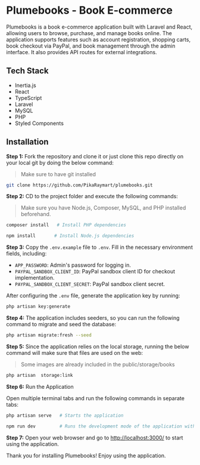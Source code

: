 
# Plumebooks - Book E-commerce

Plumebooks is a book e-commerce application built with Laravel and React, allowing users to browse, purchase, and manage books online. The application supports features such as account registration, shopping carts, book checkout via PayPal, and book management through the admin interface. It also provides API routes for external integrations.

## Tech Stack

- Inertia.js
- React
- TypeScript
- Laravel
- MySQL
- PHP
- Styled Components

## Installation

**Step 1:** Fork the repository and clone it or just clone this repo directly on your local git by doing the below command:
> Make sure to have git installed

```bash
git clone https://github.com/PikaRaymart/plumebooks.git
```

**Step 2:** CD to the project folder and execute the following commands:

> Make sure you have Node.js, Composer, MySQL, and PHP installed beforehand.

```bash
composer install   # Install PHP dependencies

npm install       # Install Node.js dependencies
```

**Step 3:** Copy the `.env.example` file to `.env`. Fill in the necessary environment fields, including:
  - `APP_PASSWORD`: Admin's password for logging in.
  - `PAYPAL_SANDBOX_CLIENT_ID`: PayPal sandbox client ID for checkout implementation.
  - `PAYPAL_SANDBOX_CLIENT_SECRET`: PayPal sandbox client secret.

  After configuring the `.env` file, generate the application key by running:

  ```bash
  php artisan key:generate
  ```

**Step 4:** The application includes seeders, so you can run the following command to migrate and seed the database:

  ```bash
  php artisan migrate:fresh --seed
  ```
  
 **Step 5:** Since the application relies on the local storage, running the below command will make sure that files are used on the web:
 > Some images are already included in the public/storage/books

  ```bash
  php artisan  storage:link
  ```

**Step 6:** Run the Application

Open multiple terminal tabs and run the following commands in separate tabs:

  ```bash
  php artisan serve   # Starts the application
  
  npm run dev         # Runs the development mode of the application with Hot Module Replacement (HMR) for fast development experience
  ```

**Step 7:** Open your web browser and go to [http://localhost:3000/](http://localhost:3000/) to start using the application.

Thank you for installing Plumebooks! Enjoy using the application.

